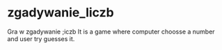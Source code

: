 # zgadywanie_liczb
Gra w zgadywanie ;iczb
It is a game where computer choosse a number and user try guesses it. 
